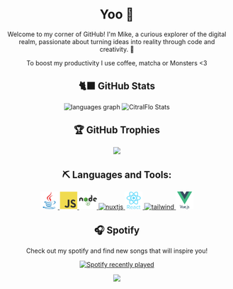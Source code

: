<div align="center">
  <h1>Yoo 🤙</h1>
  <p>Welcome to my corner of GitHub! I'm Mike, a curious explorer of the digital realm, passionate about turning ideas into reality through code and creativity. 🚀</p>
  <p>To boost my productivity I use coffee, matcha or Monsters <3 </p>

<h2>🐈‍⬛ GitHub Stats</h2>
  <img src="https://github-readme-stats.vercel.app/api/top-langs?username=CitralFLo&locale=en&hide_title=false&layout=compact&card_width=320&langs_count=5&theme=aura&hide_border=false&order=2" height="150" alt="languages graph"  />
  <img src="https://github-readme-streak-stats.herokuapp.com/?user=CitralFlo&theme=dark&hide_border=false" height="150" alt="CitralFlo Stats" />

<h2>🏆 GitHub Trophies </h2>

![](https://github-profile-trophy.vercel.app/?username=CitralFlo&theme=discord&no-frame=true&no-bg=false&margin-w=4)

<h2>⛏️ Languages and Tools:</h2>
<p> 
  <a href="https://www.java.com" target="_blank" rel="noreferrer"> <img src="https://raw.githubusercontent.com/devicons/devicon/master/icons/java/java-original.svg" alt="java" width="40" height="40"/> </a> 
  <a href="https://developer.mozilla.org/en-US/docs/Web/JavaScript" target="_blank" rel="noreferrer"> <img src="https://raw.githubusercontent.com/devicons/devicon/master/icons/javascript/javascript-original.svg" alt="javascript" width="40" height="40"/> </a> 
  <a href="https://nodejs.org" target="_blank" rel="noreferrer"> <img src="https://raw.githubusercontent.com/devicons/devicon/master/icons/nodejs/nodejs-original-wordmark.svg" alt="nodejs" width="40" height="40"/> </a> 
  <a href="https://nuxtjs.org/" target="_blank" rel="noreferrer"> <img src="https://www.vectorlogo.zone/logos/nuxtjs/nuxtjs-icon.svg" alt="nuxtjs" width="40" height="40"/> </a> 
  <a href="https://reactjs.org/" target="_blank" rel="noreferrer"> <img src="https://raw.githubusercontent.com/devicons/devicon/master/icons/react/react-original-wordmark.svg" alt="react" width="40" height="40"/> </a> 
  <a href="https://tailwindcss.com/" target="_blank" rel="noreferrer"> <img src="https://www.vectorlogo.zone/logos/tailwindcss/tailwindcss-icon.svg" alt="tailwind" width="40" height="40"/> </a> 
  <a href="https://vuejs.org/" target="_blank" rel="noreferrer"> <img src="https://raw.githubusercontent.com/devicons/devicon/master/icons/vuejs/vuejs-original-wordmark.svg" alt="vuejs" width="40" height="40"/> </a> 
</p>

<h2>🎧 Spotify</h2>
<p>Check out my spotify and find new songs that will inspire you!</p>
<a href="https://open.spotify.com/user/b2lb6ak7xwtbwjxuxxsanovir">
  <img src="https://spotify-recently-played-readme.vercel.app/api?user=b2lb6ak7xwtbwjxuxxsanovir&count=4" alt="Spotify recently played"  />
</a>

[![](https://visitcount.itsvg.in/api?id=CitralFlo&icon=5&color=8)](https://visitcount.itsvg.in)
